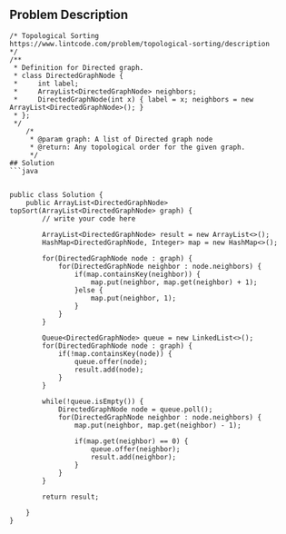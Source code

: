 ## Problem Description
```
/* Topological Sorting
https://www.lintcode.com/problem/topological-sorting/description
*/
/**
 * Definition for Directed graph.
 * class DirectedGraphNode {
 *     int label;
 *     ArrayList<DirectedGraphNode> neighbors;
 *     DirectedGraphNode(int x) { label = x; neighbors = new ArrayList<DirectedGraphNode>(); }
 * };
 */
    /*
     * @param graph: A list of Directed graph node
     * @return: Any topological order for the given graph.
     */
## Solution
```java


public class Solution {
    public ArrayList<DirectedGraphNode> topSort(ArrayList<DirectedGraphNode> graph) {
        // write your code here
        
        ArrayList<DirectedGraphNode> result = new ArrayList<>();
        HashMap<DirectedGraphNode, Integer> map = new HashMap<>();
        
        for(DirectedGraphNode node : graph) {
            for(DirectedGraphNode neighbor : node.neighbors) {
                if(map.containsKey(neighbor)) {
                    map.put(neighbor, map.get(neighbor) + 1);
                }else {
                    map.put(neighbor, 1);
                }
            }
        }
        
        Queue<DirectedGraphNode> queue = new LinkedList<>();
        for(DirectedGraphNode node : graph) {
            if(!map.containsKey(node)) {
                queue.offer(node);
                result.add(node);
            }
        }
        
        while(!queue.isEmpty()) {
            DirectedGraphNode node = queue.poll();
            for(DirectedGraphNode neighbor : node.neighbors) {
                map.put(neighbor, map.get(neighbor) - 1);
                
                if(map.get(neighbor) == 0) {
                    queue.offer(neighbor);
                    result.add(neighbor);
                }
            }
        }
        
        return result;
        
    }
}